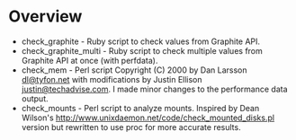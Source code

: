 # Overview

* check_graphite - Ruby script to check values from Graphite API.
* check_graphite_multi - Ruby script to check multiple values from Graphite API at once (with perfdata).
* check_mem - Perl script Copyright (C) 2000 by Dan Larsson <dl@tyfon.net> with modifications by Justin Ellison <justin@techadvise.com>. I made minor changes to the performance data output.
* check_mounts - Perl script to analyze mounts. Inspired by Dean Wilson's http://www.unixdaemon.net/code/check_mounted_disks.pl version but rewritten to use proc for more accurate results.
